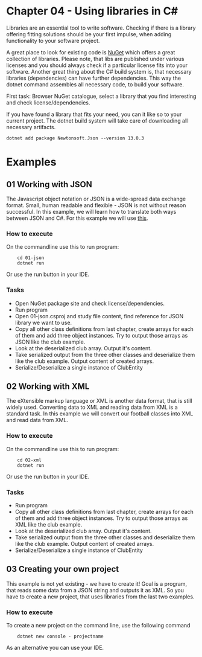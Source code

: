 # Chapter 04 - Using libraries in C#
Libraries are an essential tool to write software. Checking if there is a library offering fitting solutions should be your first impulse, when adding functionality to your software project. 

A great place to look for existing code is [NuGet](https://www.nuget.org/) which offers a great collection of libraries. Please note, that libs are published under various licenses and you should always check if a particular license fits into your software. Another great thing about the C# build system is, that necessary libraries (dependencies) can have further dependencies. This way the dotnet command assembles all necessary code, to build your software.

First task: Browser NuGet catalogue, select a library that you find interesting and check license/dependencies. 

If you have found a library that fits your need, you can it like so to your current project. The dotnet build system will take care of downloading all necessary artifacts.

```shell
dotnet add package Newtonsoft.Json --version 13.0.3
```

# Examples

## 01 Working with JSON

The Javascript object notation or JSON is a wide-spread data exchange format. Small, human readable and flexible - JSON is not without reason successful. In this example, we will learn how to translate both ways between JSON and C#. For this example we will use [this](https://www.nuget.org/packages/Newtonsoft.Json).

### How to execute
On the commandline use this to run program:
```shell
    cd 01-json
    dotnet run
```
Or use the run button in your IDE.

### Tasks
* Open NuGet package site and check license/dependencies.
* Run program
* Open 01-json.csproj and study file content, find reference for JSON library we want to use.
* Copy all other class definitions from last chapter, create arrays for each of them and add three object instances. Try to output those arrays as JSON like the club example.
* Look at the deserialized club array. Output it's content.
* Take serialized output from the three other classes and deserialize them like the club example. Output content of created arrays.
* Serialize/Deserialize a single instance of ClubEntity

## 02 Working with XML

The eXtensible markup language or XML is another data format, that is still widely used. Converting data to XML and reading data from XML is a standard task. In this example we will convert our football classes into XML and read data from XML.

### How to execute
On the commandline use this to run program:
```shell
    cd 02-xml
    dotnet run
```
Or use the run button in your IDE.

### Tasks
* Run program
* Copy all other class definitions from last chapter, create arrays for each of them and add three object instances. Try to output those arrays as XML like the club example.
* Look at the deserialized club array. Output it's content.
* Take serialized output from the three other classes and deserialize them like the club example. Output content of created arrays.
* Serialize/Deserialize a single instance of ClubEntity

## 03 Creating your own project

This example is not yet existing - we have to create it! Goal is a program, that reads some data from a JSON string and outputs it as XML. So you have to create a new project, that uses libraries from the last two examples.

### How to execute
To create a new project on the command line, use the following command
```shell
    dotnet new console - projectname
```
As an alternative you can use your IDE.